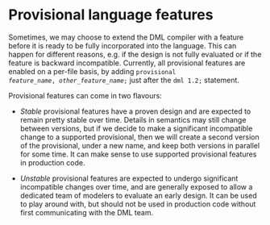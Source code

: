 <!--
  © 2024 Intel Corporation
  SPDX-License-Identifier: MPL-2.0
-->

# Provisional language features

Sometimes, we may choose to extend the DML compiler with a feature before it is
ready to be fully incorporated into the language. This can happen for different
reasons, e.g. if the design is not fully evaluated or if the feature is
backward incompatible. Currently, all provisional features are enabled on a
per-file basis, by adding <code>provisional <em>feature_name</em>,
<em>other_feature_name</em>;</code> just after the `dml 1.2;` statement.

Provisional features can come in two flavours:

* _Stable_ provisional features have a proven design and are
  expected to remain pretty stable over time. Details in semantics may
  still change between versions, but if we decide to make a
  significant incompatible change to a supported provisional, then we
  will create a second version of the provisional, under a new name,
  and keep both versions in parallel for some time. It can make sense
  to use supported provisional features in production code.

* _Unstable_ provisional features are expected to undergo significant
  incompatible changes over time, and are generally exposed to allow a
  dedicated team of modelers to evaluate an early design. It can be used
  to play around with, but should not be used in production code without
  first communicating with the DML team.
